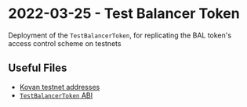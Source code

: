 # 2022-03-25 - Test Balancer Token

Deployment of the `TestBalancerToken`, for replicating the BAL token's access control scheme on testnets

## Useful Files

- [Kovan testnet addresses](./output/kovan.json)
- [`TestBalancerToken` ABI](./abi/TestBalancerToken.json)
